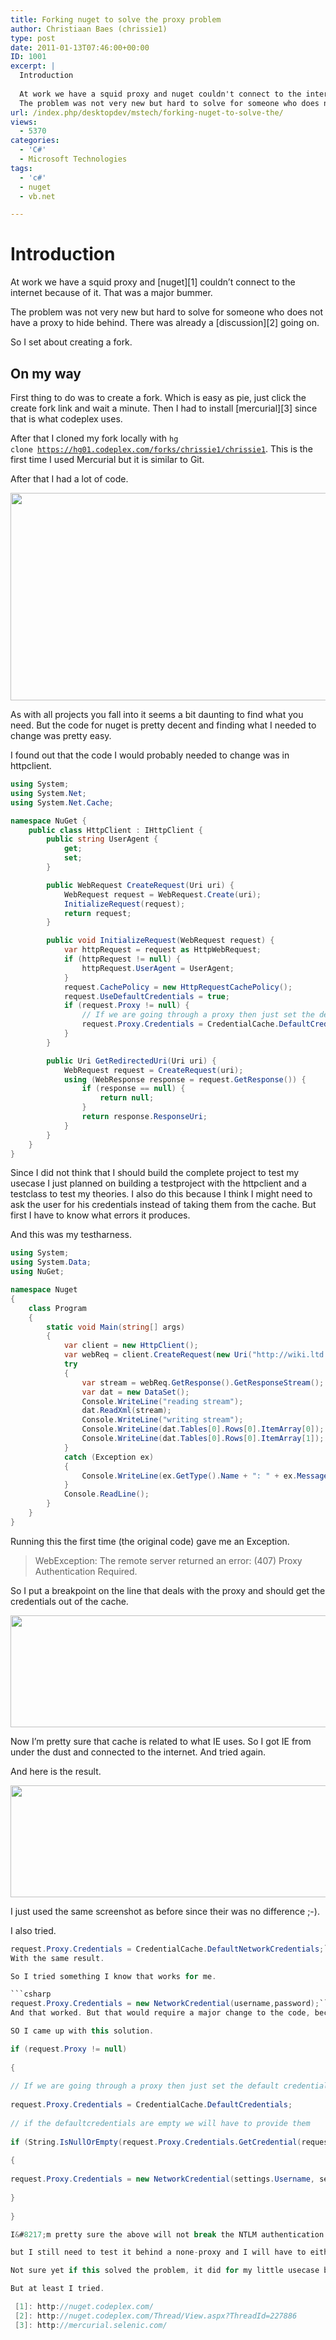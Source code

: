 ```yaml
---
title: Forking nuget to solve the proxy problem
author: Christiaan Baes (chrissie1)
type: post
date: 2011-01-13T07:46:00+00:00
ID: 1001
excerpt: |
  Introduction
  
  At work we have a squid proxy and nuget couldn't connect to the internet because of it. That was a major bummer. 
  The problem was not very new but hard to solve for someone who does not have a proxy to hide behind. There was already a d&hellip;
url: /index.php/desktopdev/mstech/forking-nuget-to-solve-the/
views:
  - 5370
categories:
  - 'C#'
  - Microsoft Technologies
tags:
  - 'c#'
  - nuget
  - vb.net

---
```

# Introduction

At work we have a squid proxy and [nuget][1] couldn&#8217;t connect to the internet because of it. That was a major bummer.
  
The problem was not very new but hard to solve for someone who does not have a proxy to hide behind. There was already a [discussion][2] going on.
  
So I set about creating a fork.

## On my way

First thing to do was to create a fork. Which is easy as pie, just click the create fork link and wait a minute. Then I had to install [mercurial][3] since that is what codeplex uses.

After that I cloned my fork locally with <code class="codespan">hg clone https://hg01.codeplex.com/forks/chrissie1/chrissie1</code>. This is the first time I used Mercurial but it is similar to Git.

After that I had a lot of code.

<div class="image_block">
  <a href="/wp-content/uploads/users/chrissie1/nuget/nuget2.png?mtime=1294864869"><img alt="" src="/wp-content/uploads/users/chrissie1/nuget/nuget2.png?mtime=1294864869" width="774" height="332" /></a>
</div>

As with all projects you fall into it seems a bit daunting to find what you need. But the code for nuget is pretty decent and finding what I needed to change was pretty easy. 

I found out that the code I would probably needed to change was in httpclient.

```csharp
using System;
using System.Net;
using System.Net.Cache;

namespace NuGet {
    public class HttpClient : IHttpClient {
        public string UserAgent {
            get;
            set;
        }

        public WebRequest CreateRequest(Uri uri) {
            WebRequest request = WebRequest.Create(uri);
            InitializeRequest(request);
            return request;
        }

        public void InitializeRequest(WebRequest request) {
            var httpRequest = request as HttpWebRequest;
            if (httpRequest != null) {
                httpRequest.UserAgent = UserAgent;
            }
            request.CachePolicy = new HttpRequestCachePolicy();
            request.UseDefaultCredentials = true;
            if (request.Proxy != null) {
                // If we are going through a proxy then just set the default credentials
                request.Proxy.Credentials = CredentialCache.DefaultCredentials;
            }
        }

        public Uri GetRedirectedUri(Uri uri) {
            WebRequest request = CreateRequest(uri);
            using (WebResponse response = request.GetResponse()) {
                if (response == null) {
                    return null;
                }
                return response.ResponseUri;
            }
        }
    }
}
```
Since I did not think that I should build the complete project to test my usecase I just planned on building a testproject with the httpclient and a testclass to test my theories. I also do this because I think I might need to ask the user for his credentials instead of taking them from the cache. But first I have to know what errors it produces.

And this was my testharness.

```csharp
using System;
using System.Data;
using NuGet;

namespace Nuget
{
    class Program
    {
        static void Main(string[] args)
        {
            var client = new HttpClient();
            var webReq = client.CreateRequest(new Uri("http://wiki.ltd.local/index.php/Special:WikiFeeds/rss/newestarticles"));
            try
            {
                var stream = webReq.GetResponse().GetResponseStream();
                var dat = new DataSet();
                Console.WriteLine("reading stream");
                dat.ReadXml(stream);
                Console.WriteLine("writing stream");
                Console.WriteLine(dat.Tables[0].Rows[0].ItemArray[0]);
                Console.WriteLine(dat.Tables[0].Rows[0].ItemArray[1]);
            }
            catch (Exception ex)
            {
                Console.WriteLine(ex.GetType().Name + ": " + ex.Message);
            }
            Console.ReadLine();
        }
    }
}
```
Running this the first time (the original code) gave me an Exception.

> WebException: The remote server returned an error: (407) Proxy Authentication Required.

So I put a breakpoint on the line that deals with the proxy and should get the credentials out of the cache.

<div class="image_block">
  <a href="/wp-content/uploads/users/chrissie1/nuget/nuget3.png?mtime=1294907307"><img alt="" src="/wp-content/uploads/users/chrissie1/nuget/nuget3.png?mtime=1294907307" width="769" height="179" /></a>
</div>

Now I&#8217;m pretty sure that cache is related to what IE uses. So I got IE from under the dust and connected to the internet. And tried again.

And here is the result.

<div class="image_block">
  <a href="/wp-content/uploads/users/chrissie1/nuget/nuget3.png?mtime=1294907307"><img alt="" src="/wp-content/uploads/users/chrissie1/nuget/nuget3.png?mtime=1294907307" width="769" height="179" /></a>
</div>

I just used the same screenshot as before since their was no difference ;-).

I also tried.

```csharp
request.Proxy.Credentials = CredentialCache.DefaultNetworkCredentials;```
With the same result.

So I tried something I know that works for me.

```csharp
request.Proxy.Credentials = new NetworkCredential(username,password);```
And that worked. But that would require a major change to the code, because at some point the system will have to ask for the credentials.

SO I came up with this solution.

if (request.Proxy != null)
  
{
    
// If we are going through a proxy then just set the default credentials
    
request.Proxy.Credentials = CredentialCache.DefaultCredentials;
    
// if the defaultcredentials are empty we will have to provide them
    
if (String.IsNullOrEmpty(request.Proxy.Credentials.GetCredential(request.RequestUri,&#8221;NTLM&#8221;).UserName))
    
{
      
request.Proxy.Credentials = new NetworkCredential(settings.Username, settings.password);
    
}
  
} 

I&#8217;m pretty sure the above will not break the NTLM authentication but I can&#8217;t test.

but I still need to test it behind a none-proxy and I will have to either make it possible to store the username and password in a config file somewhere or to ask for them on connecting. Asking for them would be the more difficult option. Making it a setting somewhere would be eassier.

Not sure yet if this solved the problem, it did for my little usecase but I could have broken everything and I would need to install Moles to write decent tests, but then again I have no idea what an NTML-enabled proxy will return. 

But at least I tried.

 [1]: http://nuget.codeplex.com/
 [2]: http://nuget.codeplex.com/Thread/View.aspx?ThreadId=227886
 [3]: http://mercurial.selenic.com/